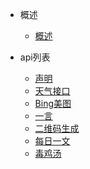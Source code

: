 - 概述

  - [概述](/)

- api列表

  - [声明](/api/)
  - [天气接口](/api/weather)
  - [Bing美图](/api/nicebing)
  - [一言](/api/hitokoto)
  - [二维码生成](/api/qrcode)
  - [每日一文](/api/onearticle)
  - [毒鸡汤](/api/nows)
